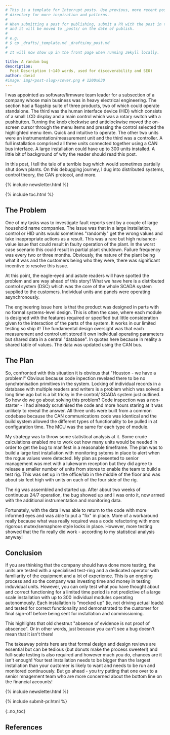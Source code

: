 ```yaml
---
# This is a template for Interrupt posts. Use previous, more recent posts from the _posts/
# directory for more inspiration and patterns.
#
# When submitting a post for publishing, submit a PR with the post in the _drafts/ directory
# and it will be moved to _posts/ on the date of publish.
#
# e.g.
# $ cp _drafts/_template.md _drafts/my_post.md
#
# It will now show up in the front page when running Jekyll locally.

title: A random bug
description:
  Post Description (~140 words, used for discoverability and SEO)
author: david
#image: img/<post-slug>/cover.png # 1200x630
---
```


I was appointed as software/firmware team leader for a subsection of a company
whose main business was in heavy electrical engineering. The section had a
flagship suite of three products, two of which could operate standalone.
The third was the human interface device (HID) which consists of a small
LCD display and a main control which was a rotary switch with a pushbutton.
Turning the knob clockwise and anticlockwise moved the on-screen cursor
through the menu items and pressing the control selected the highlighted
menu item. Quick and intuitive to operate. The other two units were an
instrumentation/measurement unit and the third was a controller. A full
installation comprised all three units connected together using a CAN bus
interface. A large installation could have up to 300 units installed.
A little bit of background of why the reader should read this post.

<!-- excerpt start -->

In this post, I tell the tale of a terrible bug which would sometimes partially
shut down plants. On this debugging journey, I dug into distributed systems,
control theory, the CAN protocol, and more.

<!-- excerpt end -->

{% include newsletter.html %}

{% include toc.html %}

## The Problem

One of my tasks was to investigate fault reports sent by a couple of large
household name companies. The issue was that in a large installation, control
or HID units would sometimes "randomly" get the wrong values and take
inappropriate actions as a result. This was a rare but high nuisance- value
issue that could result in faulty operation of the plant. In the worst case
scenario this could result in partial plant shutdown. Failure frequency was
every two or three months. Obviously, the nature of the plant being what it was
and the customers being who they were, there was significant incentive to
resolve this issue.

At this point, the eagle-eyed and astute readers will have spotted the problem
and are way ahead of this story! What we have here is a distributed control
system (DSC) which was the core of the whole SCADA system supplied to the
customers. Individual units and panels were operating asynchronously.

The engineering issue here is that the product was designed in parts with no
formal systems-level design. This is often the case, where each module is
designed with the features required or specified but little consideration given
to the interaction of the parts of the system. It works in our limited testing
so ship it! The fundamental design oversight was that each measurement and
control unit stored it own individual operating parameters but shared data in a
central "database". In quotes here because in reality a shared table of values.
The data was updated using the CAN bus.

## The Plan

So, confronted with this situation it is obvious that "Houston - we have a
problem!" Obvious because code inpection revelaed there to be no
synchronisation primitives in the system. Locking of individual records in a
database with multiple readers and writers is a problem which was solved a long
time ago but is a bit tricky in the control/ SCADA system just outlined. So how
do we go about solving this problem? Code inspection was a non-starter - I had
already scrutinised the code and more hours staring at it was unlikely to
reveal the answer. All three units were built from a common codebase because
the CAN communications code was identical and the build system allowed the
different types of functionality to be pulled in at configuration time. The MCU
was the same for each type of module.

My strategy was to throw some statistical analysis at it. Some crude
calculations enabled me to work out how many units would be needed in order to
get the bug to manifest in a reasonable timeframe. The plan was to build a
large test installation with monitoring sytems in place to alert when the rogue
values were detected. My plan as presented to senior management was met with a
lukewarm reception but they did agree to release a smaller number of units from
stores to enable the team to build a test rig. This was set up in the
office/lab in the middle of the floor and was about six feet high with units on
each of the four side of the rig.

The rig was assembled and started up. After about two weeks of continuous 24/7
operation, the bug showed up and I was onto it, now armed with the additional
instrumentation and monitoring data. 

Fortunately, with the data I was able to return to the code with more informed
eyes and was able to put a "fix" in place. More of a workaround really because
what was really required was a code refactoring with more rigorous
mutex/semaphore style locks in place. However, more testing showed that the fix
really did work - according to my statistical analysis anyway!

## Conclusion

If you are thinking that the company should have done more testing, the units
are tested with a specialised test-ring and a dedicated operator with
familiarity of the equipment and a lot of experience.  This is an ongoing
process and so the company was investing time and money in testing induvidual
units. However, you can only test what you have thought about and correct
functioning for a limited time period is not predictive of a large scale
installation with up to 300 individual modules operating autonomously. Each
installation is "mocked up" (ie, not driving actual loads) and tested for
correct functionality and demonstrated to the customer for final sign-off
before being sent for installation and commissioning.

This highlights that old chestnut "absence of evidence is not proof of
abscence". Or in other words, just because you can't see a bug doesn't mean
that it isn't there!

The takeaway points here are that formal design and design reviews are
essential but can be tedious (but donuts make the process sweeter!) and
full-scale testing is also required and however much you do, chances are it
isn't enough! Your test installation needs to be bigger than the largest
installation than your customer is likely to want and needs to be run and
monitored continuously. But go ahead - you try putting that one over to a
senior mnagement team who are more concerned about the bottom line on the
financial accounts!

<!-- Interrupt Keep START --> {% include newsletter.html %}

{% include submit-pr.html %} <!-- Interrupt Keep END -->

{:.no_toc}

## References

<!-- prettier-ignore-start -->
[^reference_key]: [Post Title](https://example.com)
<!-- prettier-ignore-end -->
